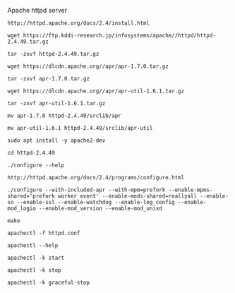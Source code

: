 Apache httpd server

```
http://httpd.apache.org/docs/2.4/install.html
```

```
wget https://ftp.kddi-research.jp/infosystems/apache//httpd/httpd-2.4.49.tar.gz
```

```
tar -zxvf httpd-2.4.49.tar.gz
```

```
wget https://dlcdn.apache.org//apr/apr-1.7.0.tar.gz
```

```
tar -zxvf apr-1.7.0.tar.gz
```

```
wget https://dlcdn.apache.org//apr/apr-util-1.6.1.tar.gz
```

```
tar -zxvf apr-util-1.6.1.tar.gz
```

```
mv apr-1.7.0 httpd-2.4.49/srclib/apr
```

```
mv apr-util-1.6.1 httpd-2.4.49/srclib/apr-util
```

```
sudo apt install -y apache2-dev
```

```
cd httpd-2.4.49
```

```
./configure --help
```

```
http://httpd.apache.org/docs/2.4/programs/configure.html
```

```
./configure --with-included-apr --with-mpm=prefork --enable-mpms-shared='prefork worker event' --enable-mods-shared=reallyall --enable-so --enable-ssl --enable-watchdog --enable-log_config --enable-mod_logio --enable-mod_version --enable-mod_unixd
```

```
make
```

```
apachectl -f httpd.conf
```

```
apachectl --help
```

```
apachectl -k start
```

```
apachectl -k stop
```

```
apachectl -k graceful-stop
```
